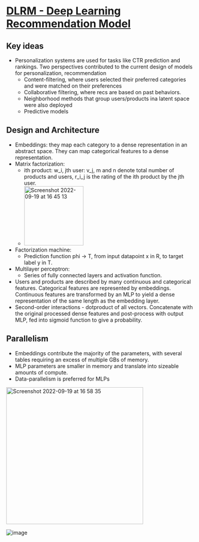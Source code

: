 # [DLRM - Deep Learning Recommendation Model](https://arxiv.org/pdf/1906.00091.pdf)

## Key ideas
* Personalization systems are used for tasks like CTR prediction and rankings. Two perspectives contributed to the current design of models for personalization, recommendation
  *  Content-filtering, where users selected their preferred categories and were matched on their preferences
  *  Collaborative filtering, where recs are based on past behaviors.
    *   Neighborhood methods that group users/products ina latent space were also deployed
  * Predictive models

## Design and Architecture 
* Embeddings: they map each category to a dense representation in an abstract space. They can map categorical features to a dense representation.
* Matrix factorization: 
  * ith product: w_i, jth user: v_j, m and n denote total number of products and users, r_i_j is the rating of the ith product by the jth user.  
  * <img width="158" alt="Screenshot 2022-09-19 at 16 45 13" src="https://user-images.githubusercontent.com/598891/191058284-b37329be-4275-4b90-8a38-814086ce5877.png">
* Factorization machine: 
  * Prediction function phi -> T, from input datapoint x in R, to target label y in T. 
* Multilayer perceptron:
  * Series of fully connected layers and activation function. 
* Users and products are described by many continuous and categorical features. Categorical features are represented by embeddings. Continuous features are transformed by an MLP to yield a dense representation of the same length as the embedding layer. 
* Second-order interactions - dotproduct of all vectors. Concatenate with the original processed dense features and post-process with output MLP, fed into sigmoid function to give a probability.

## Parallelism
* Embeddings contribute the majority of the parameters, with several tables requiring an excess of multiple GBs of memory. 
* MLP parameters are smaller in memory and translate into sizeable amounts of compute. 
* Data-parallelism is preferred for MLPs
<img width="365" alt="Screenshot 2022-09-19 at 16 58 35" src="https://user-images.githubusercontent.com/598891/191061041-c365f444-e20f-472c-8215-9fb797ba8b06.png">


![image](https://user-images.githubusercontent.com/598891/191062349-c51e1b02-2279-4a98-834f-0dc4b677d8cb.png)
